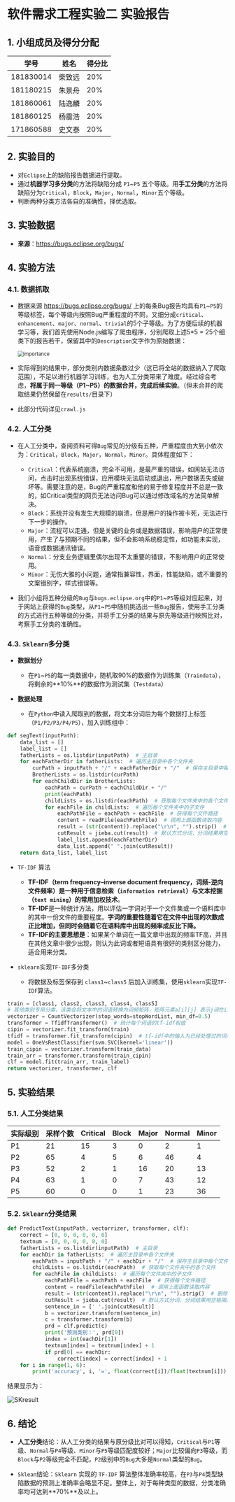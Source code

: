 # 软件需求工程实验二 实验报告



## 1. 小组成员及得分分配

| 学号      | 姓名   | 得分比 |
| --------- | ------ | ------ |
| 181830014 | 柴致远 | 20%    |
| 181180215 | 朱景舟 | 20%    |
| 181860061 | 陆逸麟 | 20%    |
| 181860125 | 杨震浩 | 20%    |
| 171860588 | 史文泰 | 20%    |



## 2. 实验目的

* 对`Eclipse`上的缺陷报告数据进行提取。
* 通过**机器学习多分类**的方法将缺陷分成 `P1`~`P5` 五个等级。用**手工分类**的方法将缺陷分为`Critical`，`Block`，`Major`，`Normal`，`Minor`五个等级。
* 判断两种分类方法各自的准确性，择优选取。



## 3. 实验数据

* **来源**：https://bugs.eclipse.org/bugs/



## 4. 实验方法

### 4.1. 数据抓取

* 数据来源 https://bugs.eclipse.org/bugs/  上的每条Bug报告均具有`P1`~`P5`的等级标签，每个等级内按照Bug严重程度的不同，又细分成`critical`、`enhancement`、`major`、`normal`、`trivial`的5个子等级。为了方便后续的机器学习等，我们首先使用Node.js编写了爬虫程序，分别爬取上述5*5 = 25个细类下的报告若干，保留其中的`Description`文字作为原始数据：

  

  <img src="./picture/importance.png" alt="importance" style="zoom: 80%;" /> 

  

* 实际得到的结果中，部分类别内数据条数过少（这已将全站的数据纳入了爬取范围），不足以进行机器学习训练，也为人工分类带来了难度。经过综合考虑，**将属于同一等级（P1~P5）的数据合并，完成后续实验**。（但未合并的爬取结果仍然保留在`results/`目录下）

* 此部分代码详见`crawl.js`

  

### 4.2. 人工分类

* 在人工分类中，查阅资料可得`Bug`常见的分级有五种，严重程度由大到小依次为：`Critical`，`Block`，`Major`，`Normal`，`Minor`。具体程度如下：
    * `Critical`：代表系统崩溃，完全不可用，是最严重的错误，如网站无法访问，点击时出现系统错误，应用模块无法启动或退出，用户数据丢失或破坏等。需要注意的是，Bug的严重程度和他的易于修复程度并不总是一致的，如Critical类型的网页无法访问Bug可以通过修改域名的方法简单解决。
    * `Block`：系统并没有发生大规模的崩溃，但是用户的操作被卡死，无法进行下一步的操作。
    * `Major`：流程可以走通，但是关键的业务或是数据错误，影响用户的正常使用，产生了与预期不同的结果，但不会影响系统稳定性，如功能未实现，语音或数据通讯错误。
    * `Normal`：分支业务逻辑里偶尔出现不太重要的错误，不影响用户的正常使用。
    * `Minor`：无伤大雅的小问题，通常指兼容性，界面，性能缺陷，或不重要的文案错别字，样式错误等。
    
* 我们小组将五种分级的`Bug`与`bugs.eclipse.org`中的`P1`\~`P5`等级对应起来，对于网站上获得的`Bug`类型，从`P1`\~`P5`中随机挑选出一些`Bug`报告，使用手工分类的方式进行五种等级的分类，并将手工分类的结果与原先等级进行映照比对，考察手工分类的准确性。

    

### 4.3. `Sklearn`多分类

* **数据划分**
    * 在`P1`~`P5`的每一类数据中，随机取90%的数据作为训练集（`Traindata`），将剩余的**10%**的数据作为测试集（`Testdata`）

* **数据处理**
    * 在`Python`中读入爬取到的数据，将文本分词后为每个数据打上标签（`P1/P2/P3/P4/P5`），加入训练组中：

```python
def segText(inputPath):
    data_list = []
    label_list = []
    fatherLists = os.listdir(inputPath)  # 主目录
    for eachFatherDir in fatherLists:  # 遍历主目录中各个文件夹
        curPath = inputPath + "/" + eachFatherDir + "/"  # 保存主目录中每个文件夹目录，便于遍历二级文件夹
        BrotherLists = os.listdir(curPath)
        for eachChildDir in BrotherLists:
            eachPath = curPath + eachChildDir + "/"
            print(eachPath)
            childLists = os.listdir(eachPath)  # 获取每个文件夹中的各个文件
            for eachFile in childLists:  # 遍历每个文件夹中的子文件
                eachPathFile = eachPath + eachFile  # 获得每个文件路径
                content = readFile(eachPathFile)  # 调用上面函数读取内容
                result = (str(content)).replace("\r\n", "").strip()  # 删除多余空行与空格
                cutResult = jieba.cut(result)  # 默认方式分词，分词结果用空格隔开
                label_list.append(eachFatherDir)
                data_list.append(" ".join(cutResult))
    return data_list, label_list
```

* `TF-IDF` 算法
    * **TF-IDF（term frequency–inverse document frequency，词频-逆向文件频率）**是一种用于信息检索（`information retrieval`）与文本挖掘（`text mining`）的常用**加权技术**。
    * **TF-IDF**是一种统计方法，用以评估一字词对于一个文件集或一个语料库中的其中一份文件的重要程度。**字词的重要性随着它在文件中出现的次数成正比增加，但同时会随着它在语料库中出现的频率成反比下降。**
    * **TF-IDF的主要思想是**：如果某个单词在一篇文章中出现的频率TF高，并且在其他文章中很少出现，则认为此词或者短语具有很好的类别区分能力，适合用来分类。

* `sklearn`实现`TF-IDF`多分类
    * 将数据及标签保存到 `class1`~`class5` 后加入训练集，使用`sklearn`实现`TF-IDF`算法。

```python
train = [class1, class2, class3, class4, class5]
# 其他类别专用分类，该类会将文本中的词语转换为词频矩阵，矩阵元素a[i][j] 表示j词在i类文本下的词频
vectorizer = CountVectorizer(stop_words=stopWordList, min_df=0.5)
transformer = TfidfTransformer()  # 统计每个词语的tf-idf权值
cipin = vectorizer.fit_transform(train)
tfidf = transformer.fit_transform(cipin)  # tf-idf中的输入为已经处理过的词频矩阵
model = OneVsRestClassifier(svm.SVC(kernel='linear'))
train_cipin = vectorizer.transform(train_data)
train_arr = transformer.transform(train_cipin)
clf = model.fit(train_arr, train_label)
return vectorizer, transformer, clf
```



## 5. 实验结果

### 5.1. 人工分类结果

| 实际级别 | 采样个数 | Critical | Block | Major | Normal | Minor |
| -------- | -------- | -------- | ----- | ----- | ------ | ----- |
| P1       | 21       | 15       | 3     | 0     | 2      | 1     |
| P2       | 65       | 4        | 5     | 6     | 46     | 4     |
| P3       | 52       | 2        | 1     | 16    | 20     | 13    |
| P4       | 63       | 1        | 0     | 7     | 43     | 12    |
| P5       | 60       | 0        | 0     | 1     | 23     | 36    |

### 5.2. `Sklearn`分类结果

```python
def PredictText(inputPath, vectorrizer, transformer, clf):
    correct = [0, 0, 0, 0, 0, 0]
    textnum = [0, 0, 0, 0, 0, 0]
    fatherLists = os.listdir(inputPath)  # 主目录
    for eachDir in fatherLists:  # 遍历主目录中各个文件夹
        eachPath = inputPath + "/" + eachDir + "/"  # 保存主目录中每个文件夹目录，便于遍历二级文件
        childLists = os.listdir(eachPath)  # 获取每个文件夹中的各个文件
        for eachFile in childLists:  # 遍历每个文件夹中的子文件
            eachPathFile = eachPath + eachFile  # 获得每个文件路径
            content = readFile(eachPathFile)  # 调用上面函数读取内容
            result = (str(content)).replace("\r\n", "").strip()  # 删除多余空行与空格
            cutResult = jieba.cut(result)  # 默认方式分词，分词结果用空格隔开
            sentence_in = [' '.join(cutResult)]
            b = vectorizer.transform(sentence_in)
            c = transformer.transform(b)
            prd = clf.predict(c)
            print('预测类别：', prd[0])
            index = int(eachDir[1])
            textnum[index] = textnum[index] + 1
            if prd[0] == eachDir:
                correct[index] = correct[index] + 1
    for i in range(1, 6):
        print('accuracy', i, '=', float(correct[i])/float(textnum[i]))
```

结果显示为：

![SKresult](/picture/SKresult.png)



## 6. 结论

* **人工分类**结论：从人工分类的结果与原分级比对可以得知，`Critical`与`P1`等级、`Normal`与`P4`等级、`Minor`与`P5`等级匹配度较好；`Major`比较偏向`P3`等级，而`Block`与`P2`等级完全不匹配，`P2`级别中的`Bug`大多是`Normal`类型的`Bug`。

* `Sklean`结论：`Sklearn` 实现的 `TF-IDF` 算法整体准确率较高，在`P3`与`P4`类型缺陷数据的预测上准确率会略显不足。整体上，对于每种类型的数据，分类准确率均可达到**70%**及以上。